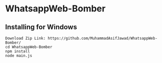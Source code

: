 # WhatsappWeb-Bomber
## Installing for Windows

```
Download Zip Link: https://github.com/MuhammadAsifJawad/WhatsappWeb-Bomber/
cd WhatsappWeb-Bomber
npm install
node main.js
```
